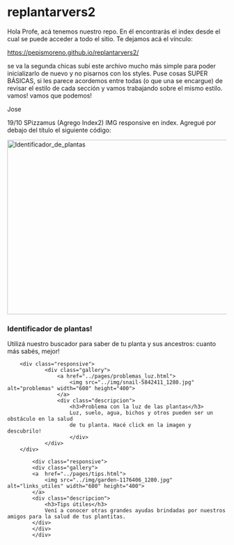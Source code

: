 # replantarvers2
Hola Profe, acá tenemos nuestro repo. En él encontrarás el index desde el cual se puede acceder a todo el sitio. Te dejamos acá el vínculo: 

 https://pepismoreno.github.io/replantarvers2/
 

se va la segunda
chicas subí este archivo mucho más simple para poder inicializarlo de nuevo y no pisarnos con los styles. 
Puse cosas SUPER BÁSICAS, si les parece acordemos entre todas (o que una se encargue) de revisar el estilo de cada sección y vamos trabajando sobre el mismo estilo.
vamos! vamos que podemos!

Jose

19/10 SPizzamus (Agrego Index2)
IMG responsive en index. Agregué por debajo del título el siguiente código:
 <div class="gallery">
        <div class="responsive">
                <div class="gallery">
                <a href="../pages/identificador_de_plantas.html">
                    <img src="../img/flower-2566774_1280.jpg" alt="Identificador_de_plantas" width="600" height="400">
                </a>
                <div class="descripcion">
                    <h3>Identificador de plantas!</h3>
                    Utilizá nuestro buscador para saber de tu planta y sus ancestros: cuanto más sabés, mejor!
                </div>
                </div>
        </div>
    
        <div class="responsive">
                <div class="gallery">
                    <a href="../pages/problemas_luz.html">
                        <img src="../img/snail-5842411_1280.jpg" alt="problemas" width="600" height="400">
                    </a>
                    <div class="descripcion">
                        <h3>Problema con la luz de las plantas</h3>
                        Luz, suelo, agua, bichos y otros pueden ser un obstáculo en la salud
                        de tu planta. Hacé click en la imagen y descubrilo!
                        </div>
                </div>
        </div>
        
            <div class="responsive"> 
            <div class="gallery">
            <a  href="../pages/tips.html">
                <img src="../img/garden-1176406_1280.jpg" alt="links_utiles" width="600" height="400">
            </a>
            <div class="descripcion">
                <h3>Tips útiles</h3>
                Vení a conocer otras grandes ayudas brindadas por nuestros amigos para la salud de tus plantitas.
            </div>
            </div>
            </div>
            

